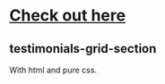 
# [Check out here](https://mikaeel-js.github.io/testimonials-grid-section/)

## testimonials-grid-section

With html and pure css.
